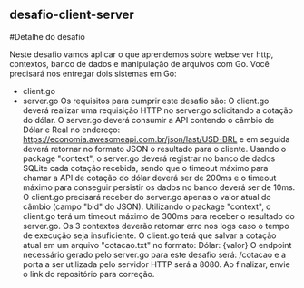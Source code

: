 ## desafio-client-server
#Detalhe do desafio

Neste desafio vamos aplicar o que aprendemos sobre webserver http, contextos,
banco de dados e manipulação de arquivos com Go. 
Você precisará nos entregar dois sistemas em Go:
- client.go
- server.go 
Os requisitos para cumprir este desafio são: 
O client.go deverá realizar uma requisição HTTP no server.go solicitando a cotação do dólar. 
O server.go deverá consumir a API contendo o câmbio de Dólar e Real no endereço: https://economia.awesomeapi.com.br/json/last/USD-BRL e em seguida deverá retornar no formato JSON o resultado para o cliente. 
Usando o package "context", o server.go deverá registrar no banco de dados SQLite cada cotação recebida, sendo que o timeout máximo para chamar a API de cotação do dólar deverá ser de 200ms e o timeout máximo para conseguir persistir os dados no banco deverá ser de 10ms. 
O client.go precisará receber do server.go apenas o valor atual do câmbio (campo "bid" do JSON). Utilizando o package "context", o client.go terá um timeout máximo de 300ms para receber o resultado do server.go. 
Os 3 contextos deverão retornar erro nos logs caso o tempo de execução seja insuficiente. 
O client.go terá que salvar a cotação atual em um arquivo "cotacao.txt" no formato: Dólar: {valor} 
O endpoint necessário gerado pelo server.go para este desafio será: /cotacao e a porta a ser utilizada pelo servidor HTTP será a 8080. 
Ao finalizar, envie o link do repositório para correção.
